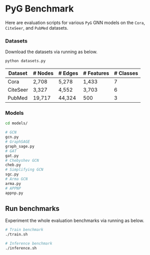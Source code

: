 # PyG Benchmark

Here are evaluation scripts for various `PyG` GNN models on the `Cora`, `CiteSeer`, and `PubMed` datasets.

### Datasets
Download the datasets via running as below.
```bash 
python datasets.py
```

| Dataset  | # Nodes | # Edges | # Features | # Classes |
|----------|---------|---------|------------|-----------|
| Cora     | 2,708   | 5,278   | 1,433      | 7         | 
| CiteSeer | 3,327   | 4,552   | 3,703      | 6         |
| PubMed   | 19,717  | 44,324  | 500        | 3         |

### Models
```bash
cd models/

# GCN
gcn.py
# GraphSAGE
graph_sage.py
# GAT
gat.py
# Chebyshev GCN
cheb.py
# Simplifying GCN
sgc.py
# Arma GCN
arma.py
# APPNP
appnp.py
```


## Run benchmarks

Experiment the whole evaluation benchmarks via running as below.

```bash
# Train benchmark
./train.sh

# Inference benchmark
./inference.sh
```
